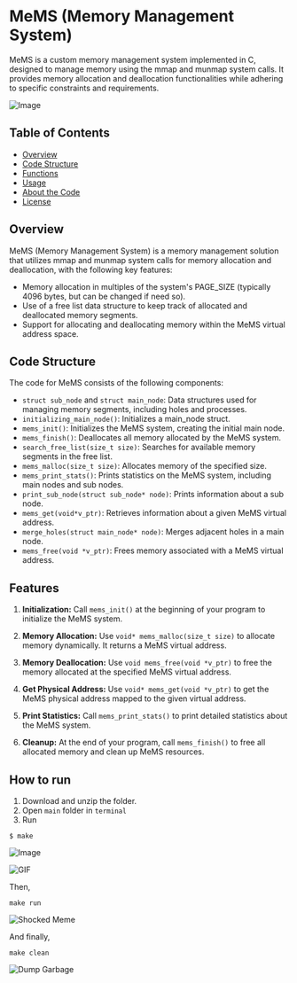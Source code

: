 # MeMS (Memory Management System)

MeMS is a custom memory management system implemented in C, designed to manage memory using the mmap and munmap system calls. It provides memory allocation and deallocation functionalities while adhering to specific constraints and requirements.

![Image](https://i.imgflip.com/84hgvp.jpg)


## Table of Contents

- [Overview](#overview)
- [Code Structure](#code-structure)
- [Functions](#functions)
- [Usage](#usage)
- [About the Code](#about-the-code)
- [License](#license)

## Overview

MeMS (Memory Management System) is a memory management solution that utilizes mmap and munmap system calls for memory allocation and deallocation, with the following key features:

- Memory allocation in multiples of the system's PAGE_SIZE (typically 4096 bytes, but can be changed if need so).
- Use of a free list data structure to keep track of allocated and deallocated memory segments.
- Support for allocating and deallocating memory within the MeMS virtual address space.

## Code Structure

The code for MeMS consists of the following components:

- `struct sub_node` and `struct main_node`: Data structures used for managing memory segments, including holes and processes.
- `initializing_main_node()`: Initializes a main_node struct.
- `mems_init()`: Initializes the MeMS system, creating the initial main node.
- `mems_finish()`: Deallocates all memory allocated by the MeMS system.
- `search_free_list(size_t size)`: Searches for available memory segments in the free list.
- `mems_malloc(size_t size)`: Allocates memory of the specified size.
- `mems_print_stats()`: Prints statistics on the MeMS system, including main nodes and sub nodes.
- `print_sub_node(struct sub_node* node)`: Prints information about a sub node.
- `mems_get(void*v_ptr)`: Retrieves information about a given MeMS virtual address.
- `merge_holes(struct main_node* node)`: Merges adjacent holes in a main node.
- `mems_free(void *v_ptr)`: Frees memory associated with a MeMS virtual address.

## Features

1. **Initialization:** Call `mems_init()` at the beginning of your program to initialize the MeMS system.

2. **Memory Allocation:** Use `void* mems_malloc(size_t size)` to allocate memory dynamically. It returns a MeMS virtual address.

3. **Memory Deallocation:** Use `void mems_free(void *v_ptr)` to free the memory allocated at the specified MeMS virtual address.

4. **Get Physical Address:** Use `void* mems_get(void *v_ptr)` to get the MeMS physical address mapped to the given virtual address.

5. **Print Statistics:** Call `mems_print_stats()` to print detailed statistics about the MeMS system.

6. **Cleanup:** At the end of your program, call `mems_finish()` to free all allocated memory and clean up MeMS resources.



## How to run

1. Download and unzip the folder.
2. Open `main` folder in `terminal`
3. Run
```
$ make
```
![Image](https://i.etsystatic.com/20023820/r/il/f37ede/2933086041/il_1588xN.2933086041_i98v.jpg)

![GIF](https://media2.giphy.com/media/v1.Y2lkPTc5MGI3NjExNGUzaWFvOW03cmU5cHE4bGNhdHd0a2RlbGZ0cmFycnF6dWpqcTlkeCZlcD12MV9pbnRlcm5hbF9naWZfYnlfaWQmY3Q9Zw/iDrOnCNzeuZJ1sLugR/giphy.gif)

Then,
```
make run
```
![Shocked Meme](https://media.tenor.com/x3CxOR3B0CsAAAAd/shocked-meme-black-guy-jslutty.gif)

And finally,


```
make clean
```

![Dump Garbage](https://media.tenor.com/gOprzBYItkEAAAAd/dump-garbage.gif)
